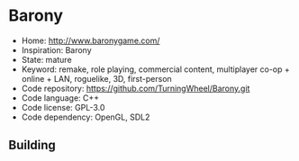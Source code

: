 # Barony

- Home: http://www.baronygame.com/
- Inspiration: Barony
- State: mature
- Keyword: remake, role playing, commercial content, multiplayer co-op + online + LAN, roguelike, 3D, first-person
- Code repository: https://github.com/TurningWheel/Barony.git
- Code language: C++
- Code license: GPL-3.0
- Code dependency: OpenGL, SDL2

## Building

